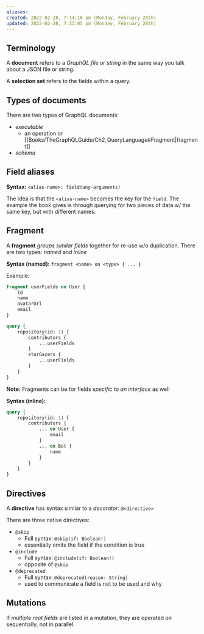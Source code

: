 ```yaml
---
aliases: 
created: 2022-02-28, 7:14:10 pm (Monday, February 28th)
updated: 2022-02-28, 7:33:05 pm (Monday, February 28th)
---
```


## Terminology

A **document** refers to a *GraphQL file or string* in the same way you talk about a JSON file or string.

A **selection set** refers to the fields within a query.
## Types of documents


There are two types of GraphQL documents:
- *executable*
    - an operation or [[Books/TheGraphQLGuide/Ch2_QueryLanguage#Fragment|fragment]]
- *schema*

## Field aliases

**Syntax:** `<alias-name>: field(any-arguments)`

The idea is that the `<alias-name>` becomes the key for the `field`.
The example the book gives is through querying for two pieces of data w/ the same key, but with different names.

## Fragment

A **fragment** *groups similar fields* together for re-use w/o duplication.
There are two types: *named* and *inline*

**Syntax (named):** `fragment <name> on <type> { ... }`

Example:
```graphql
fragment userFields on User {
    id
    name
    avatarUrl
    email
}

query {
    repository(id: 1) {
        contributors {
            ...userFields
        }
        starGazers {
            ...userFields
        }
    }
}
```

**Note:** Fragments can be for fields *specific to an interface* as well

**Syntax (inline):**
```graphql
query {
    repository(id: 1) {
        contributors {
            ... on User {
                email
            }
            ... on Bot {
                name
            }
        }
    }
}
```

## Directives

A **directive** has syntax similar to a *decorator*: `@<directive>`

There are three native directives:
- `@skip`
    - Full syntax: `@skip(if: Boolean!)`
    - essentially omits the field if the condition is true
- `@include`
    - Full syntax: `@include(if: Boolean!)`
    - opposite of `@skip`
- `@deprecated`
    - Full syntax: `@deprecated(reason: String)`
    - used to communicate a field is not to be used and why


## Mutations

If *multiple root fields* are listed in a mutation, they are operated on sequentially, not in parallel.